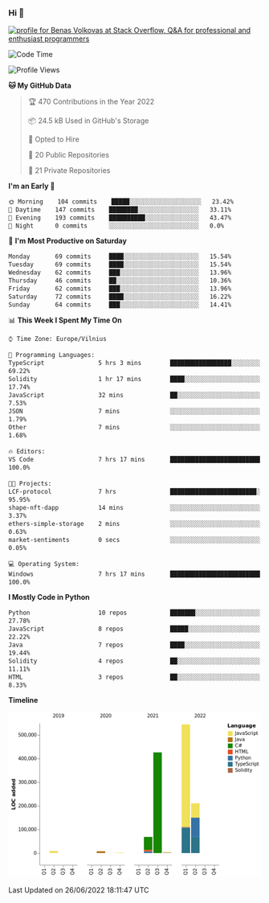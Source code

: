 ### Hi 👋
<a href="https://stackoverflow.com/users/14954249/benas-volkovas"><img src="https://stackoverflow.com/users/flair/14954249.png?theme=dark" width="208" height="58" alt="profile for Benas Volkovas at Stack Overflow, Q&amp;A for professional and enthusiast programmers" title="profile for Benas Volkovas at Stack Overflow, Q&amp;A for professional and enthusiast programmers"></a>

<!--START_SECTION:waka-->
![Code Time](http://img.shields.io/badge/Code%20Time-739%20hrs%2031%20mins-blue)

![Profile Views](http://img.shields.io/badge/Profile%20Views-0-blue)

**🐱 My GitHub Data** 

> 🏆 470 Contributions in the Year 2022
 > 
> 📦 24.5 kB Used in GitHub's Storage 
 > 
> 💼 Opted to Hire
 > 
> 📜 20 Public Repositories 
 > 
> 🔑 21 Private Repositories  
 > 
**I'm an Early 🐤** 

```text
🌞 Morning    104 commits    █████░░░░░░░░░░░░░░░░░░░░   23.42% 
🌆 Daytime    147 commits    ████████░░░░░░░░░░░░░░░░░   33.11% 
🌃 Evening    193 commits    ██████████░░░░░░░░░░░░░░░   43.47% 
🌙 Night      0 commits      ░░░░░░░░░░░░░░░░░░░░░░░░░   0.0%

```
📅 **I'm Most Productive on Saturday** 

```text
Monday       69 commits     ████░░░░░░░░░░░░░░░░░░░░░   15.54% 
Tuesday      69 commits     ████░░░░░░░░░░░░░░░░░░░░░   15.54% 
Wednesday    62 commits     ███░░░░░░░░░░░░░░░░░░░░░░   13.96% 
Thursday     46 commits     ██░░░░░░░░░░░░░░░░░░░░░░░   10.36% 
Friday       62 commits     ███░░░░░░░░░░░░░░░░░░░░░░   13.96% 
Saturday     72 commits     ████░░░░░░░░░░░░░░░░░░░░░   16.22% 
Sunday       64 commits     ███░░░░░░░░░░░░░░░░░░░░░░   14.41%

```


📊 **This Week I Spent My Time On** 

```text
⌚︎ Time Zone: Europe/Vilnius

💬 Programming Languages: 
TypeScript               5 hrs 3 mins        █████████████████░░░░░░░░   69.22% 
Solidity                 1 hr 17 mins        ████░░░░░░░░░░░░░░░░░░░░░   17.74% 
JavaScript               32 mins             ██░░░░░░░░░░░░░░░░░░░░░░░   7.53% 
JSON                     7 mins              ░░░░░░░░░░░░░░░░░░░░░░░░░   1.79% 
Other                    7 mins              ░░░░░░░░░░░░░░░░░░░░░░░░░   1.68%

🔥 Editors: 
VS Code                  7 hrs 17 mins       █████████████████████████   100.0%

🐱‍💻 Projects: 
LCF-protocol             7 hrs               ████████████████████████░   95.95% 
shape-nft-dapp           14 mins             ░░░░░░░░░░░░░░░░░░░░░░░░░   3.37% 
ethers-simple-storage    2 mins              ░░░░░░░░░░░░░░░░░░░░░░░░░   0.63% 
market-sentiments        0 secs              ░░░░░░░░░░░░░░░░░░░░░░░░░   0.05%

💻 Operating System: 
Windows                  7 hrs 17 mins       █████████████████████████   100.0%

```

**I Mostly Code in Python** 

```text
Python                   10 repos            ███████░░░░░░░░░░░░░░░░░░   27.78% 
JavaScript               8 repos             █████░░░░░░░░░░░░░░░░░░░░   22.22% 
Java                     7 repos             ████░░░░░░░░░░░░░░░░░░░░░   19.44% 
Solidity                 4 repos             ██░░░░░░░░░░░░░░░░░░░░░░░   11.11% 
HTML                     3 repos             ██░░░░░░░░░░░░░░░░░░░░░░░   8.33%

```


**Timeline**

![Chart not found](https://raw.githubusercontent.com/BenasVolkovas/BenasVolkovas/main/charts/bar_graph.png) 


 Last Updated on 26/06/2022 18:11:47 UTC
<!--END_SECTION:waka-->

